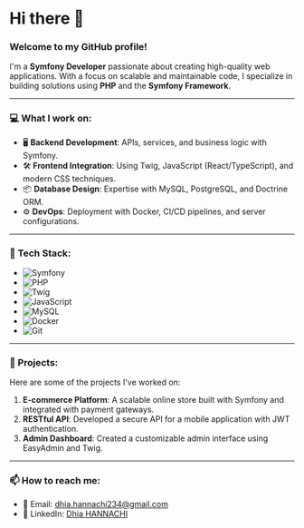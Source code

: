 # Hi there 👋

### Welcome to my GitHub profile!

I'm a **Symfony Developer** passionate about creating high-quality web applications. With a focus on scalable and maintainable code, I specialize in building solutions using **PHP** and the **Symfony Framework**.

---

### 💻 What I work on:
- 🖥️ **Backend Development**: APIs, services, and business logic with Symfony.
- 🛠️ **Frontend Integration**: Using Twig, JavaScript (React/TypeScript), and modern CSS techniques.
- 📦 **Database Design**: Expertise with MySQL, PostgreSQL, and Doctrine ORM.
- ⚙️ **DevOps**: Deployment with Docker, CI/CD pipelines, and server configurations.

---

### 🚀 Tech Stack:
- ![Symfony](https://img.shields.io/badge/Symfony-4C4C4C?logo=symfony&logoColor=white&style=flat-square)
- ![PHP](https://img.shields.io/badge/PHP-777BB4?logo=php&logoColor=white&style=flat-square)
- ![Twig](https://img.shields.io/badge/Twig-6FA72D?logo=twig&logoColor=white&style=flat-square)
- ![JavaScript](https://img.shields.io/badge/JavaScript-F7DF1E?logo=javascript&logoColor=black&style=flat-square)
- ![MySQL](https://img.shields.io/badge/MySQL-4479A1?logo=mysql&logoColor=white&style=flat-square)
- ![Docker](https://img.shields.io/badge/Docker-2496ED?logo=docker&logoColor=white&style=flat-square)
- ![Git](https://img.shields.io/badge/Git-F05032?logo=git&logoColor=white&style=flat-square)

---

### 🌟 Projects:
Here are some of the projects I've worked on:
1. **E-commerce Platform**: A scalable online store built with Symfony and integrated with payment gateways.
2. **RESTful API**: Developed a secure API for a mobile application with JWT authentication.
3. **Admin Dashboard**: Created a customizable admin interface using EasyAdmin and Twig.

---

### 📫 How to reach me:
- 📧 Email: [dhia.hannachi234@gmail.com](mailto:dhia.hannachi234@gmail.com)
- 💼 LinkedIn: [Dhia HANNACHI](https://www.linkedin.com/in/dhia-hannachi-22116b150/)
